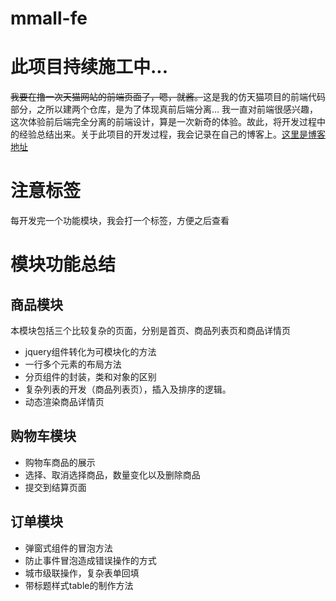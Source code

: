 # mmall-fe
# 此项目持续施工中...
<del>我要在撸一次天猫网站的前端页面了，嗯，就酱。</del>这是我的仿天猫项目的前端代码部分，之所以建两个仓库，是为了体现真前后端分离...
我一直对前端很感兴趣，这次体验前后端完全分离的前端设计，算是一次新奇的体验。故此，将开发过程中的经验总结出来。关于此项目的开发过程，我会记录在自己的博客上。[这里是博客地址](http://www.cnblogs.com/weiminLee/)
# 注意标签
每开发完一个功能模块，我会打一个标签，方便之后查看

# 模块功能总结
## 商品模块
本模块包括三个比较复杂的页面，分别是首页、商品列表页和商品详情页
+ jquery组件转化为可模块化的方法
+ 一行多个元素的布局方法
+ 分页组件的封装，类和对象的区别
+ 复杂列表的开发（商品列表页），插入及排序的逻辑。
+ 动态渲染商品详情页
## 购物车模块
+ 购物车商品的展示
+ 选择、取消选择商品，数量变化以及删除商品
+ 提交到结算页面
## 订单模块
+ 弹窗式组件的冒泡方法
+ 防止事件冒泡造成错误操作的方式
+ 城市级联操作，复杂表单回填
+ 带标题样式table的制作方法
